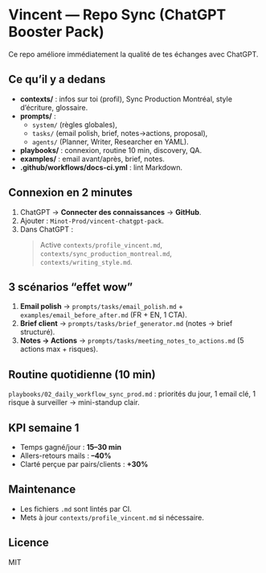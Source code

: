 # Vincent — Repo Sync (ChatGPT Booster Pack)

Ce repo améliore immédiatement la qualité de tes échanges avec ChatGPT.

## Ce qu’il y a dedans
- **contexts/** : infos sur toi (profil), Sync Production Montréal, style d’écriture, glossaire.
- **prompts/** : 
  - `system/` (règles globales),
  - `tasks/` (email polish, brief, notes→actions, proposal),
  - `agents/` (Planner, Writer, Researcher en YAML).
- **playbooks/** : connexion, routine 10 min, discovery, QA.
- **examples/** : email avant/après, brief, notes.
- **.github/workflows/docs-ci.yml** : lint Markdown.

## Connexion en 2 minutes
1. ChatGPT → **Connecter des connaissances** → **GitHub**.
2. Ajouter : `Minot-Prod/vincent-chatgpt-pack`.
3. Dans ChatGPT :
   > Active `contexts/profile_vincent.md`, `contexts/sync_production_montreal.md`, `contexts/writing_style.md`.

## 3 scénarios “effet wow”
1) **Email polish** → `prompts/tasks/email_polish.md` + `examples/email_before_after.md` (FR + EN, 1 CTA).
2) **Brief client** → `prompts/tasks/brief_generator.md` (notes → brief structuré).
3) **Notes → Actions** → `prompts/tasks/meeting_notes_to_actions.md` (5 actions max + risques).

## Routine quotidienne (10 min)
`playbooks/02_daily_workflow_sync_prod.md` : priorités du jour, 1 email clé, 1 risque à surveiller → mini-standup clair.

## KPI semaine 1
- Temps gagné/jour : **15–30 min**
- Allers-retours mails : **–40%**
- Clarté perçue par pairs/clients : **+30%**

## Maintenance
- Les fichiers `.md` sont lintés par CI.
- Mets à jour `contexts/profile_vincent.md` si nécessaire.

## Licence
MIT
